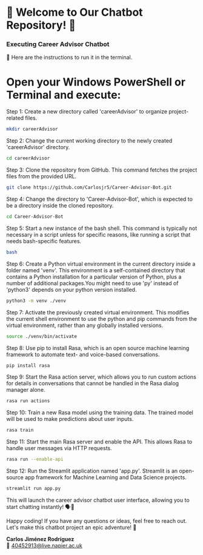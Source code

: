 # 🌟 Welcome to Our Chatbot Repository! 🌟


### Executing Career Advisor Chatbot
🤖 Here are the instructions to run it in the terminal.

# Open your Windows PowerShell or Terminal and execute:
   
 Step 1: Create a new directory called 'careerAdvisor' to organize project-related files.
```bash
mkdir careerAdvisor
 ```
 Step 2: Change the current working directory to the newly created 'careerAdvisor' directory.
```bash
cd careerAdvisor
 ```
 Step 3: Clone the repository from GitHub. This command fetches the project files from the provided URL.
```bash
git clone https://github.com/Carlosjr5/Career-Advisor-Bot.git
 ```
 Step 4: Change the directory to 'Career-Advisor-Bot', which is expected to be a directory inside the cloned repository.
```bash
cd Career-Advisor-Bot
 ```
 Step 5: Start a new instance of the bash shell. This command is typically not necessary in a script unless for specific reasons, like running a script that needs bash-specific features.
```bash
bash
 ```
 Step 6: Create a Python virtual environment in the current directory inside a folder named 'venv'. This environment is a self-contained directory that contains a Python installation for a particular version of Python, plus a number of additional packages.You might need to use 'py' instead of 'python3' depends on your python version installed.
```bash
python3 -m venv ./venv
 ```
 Step 7: Activate the previously created virtual environment. This modifies the current shell environment to use the python and pip commands from the virtual environment, rather than any globally installed versions.
```bash
source ./venv/bin/activate
 ```
 Step 8: Use pip to install Rasa, which is an open source machine learning framework to automate text- and voice-based conversations.
```bash
pip install rasa
 ```
 Step 9: Start the Rasa action server, which allows you to run custom actions for details in conversations that cannot be handled in the Rasa dialog manager alone.
```bash
rasa run actions
 ```
 Step 10: Train a new Rasa model using the training data. The trained model will be used to make predictions about user inputs.
```bash
rasa train
 ```
 Step 11: Start the main Rasa server and enable the API. This allows Rasa to handle user messages via HTTP requests.
  ```bash
rasa run --enable-api
 ```
 Step 12: Run the Streamlit application named 'app.py'. Streamlit is an open-source app framework for Machine Learning and Data Science projects.
  ```bash
streamlit run app.py
  ```

This will launch the career advisor chatbot user interface, allowing you to start chatting instantly! 🗣️💬

Happy coding! If you have any questions or ideas, feel free to reach out. Let's make this chatbot project an epic adventure! 🤖


**Carlos Jiménez Rodríguez**  
  📧 40452913@live.napier.ac.uk

